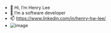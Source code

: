 - 👋 Hi, I’m Henry Lee
- 👀 I’m a software developer
- 📫 https://www.linkedin.com/in/henry-hw-lee/
- ![image](https://github.com/hlee2052/hlee2052/assets/16587416/1df56e31-73ae-4367-921f-6fa99f74792d)


<!---
hlee2052/hlee2052 is a ✨ special ✨ repository because its `README.md` (this file) appears on your GitHub profile.
You can click the Preview link to take a look at your changes.
--->
